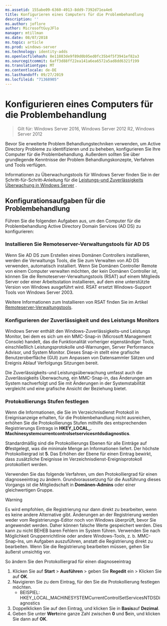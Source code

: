 ```yaml
---
ms.assetid: 155abe09-6360-4913-8dd9-7392d71ea4e6
title: Konfigurieren eines Computers für die Problembehandlung
description: ''
ms.author: joflore
author: MicrosoftGuyJFlo
manager: mtillman
ms.date: 08/07/2018
ms.topic: article
ms.prod: windows-server
ms.technology: identity-adds
ms.openlocfilehash: 8e11883de9f89d0b95ed0fc35b4f5f3941ef82a3
ms.sourcegitcommit: 6aff3d88ff22ea141a6ea6572a5ad8dd6321f199
ms.translationtype: MT
ms.contentlocale: de-DE
ms.lasthandoff: 09/27/2019
ms.locfileid: "71368905"
---
```

# <a name="configuring-a-computer-for-troubleshooting"></a>Konfigurieren eines Computers für die Problembehandlung

>Gilt für: Windows Server 2016, Windows Server 2012 R2, Windows Server 2012

Bevor Sie erweiterte Problem Behandlungstechniken verwenden, um Active Directory Probleme zu identifizieren und zu beheben, konfigurieren Sie Ihre Computer für die Problembehandlung. Außerdem sollten Sie über grundlegende Kenntnisse der Problem Behandlungskonzepte, Verfahren und Tools verfügen.

Informationen zu Überwachungstools für Windows Server finden Sie in der Schritt-für-Schritt-Anleitung für die [Leistungs-und Zuverlässigkeits Überwachung in Windows Server](https://go.microsoft.com/fwlink/?LinkId=123737) .

## <a name="configuration-tasks-for-troubleshooting"></a>Konfigurationsaufgaben für die Problembehandlung

Führen Sie die folgenden Aufgaben aus, um den Computer für die Problembehandlung Active Directory Domain Services (AD DS) zu konfigurieren:

### <a name="install-remote-server-administration-tools-for-ad-ds"></a>Installieren Sie Remoteserver-Verwaltungstools für AD DS

Wenn Sie AD DS zum Erstellen eines Domänen Controllers installieren, werden die Verwaltungs Tools, die Sie zum Verwalten von AD DS verwenden, automatisch installiert. Wenn Sie Domänen Controller Remote von einem Computer verwalten möchten, der kein Domänen Controller ist, können Sie die Remoteserver-Verwaltungstools (RSAT) auf einem Mitglieds Server oder einer Arbeitsstation installieren, auf dem eine unterstützte Version von Windows ausgeführt wird. RSAT ersetzt Windows-Support Tools von Windows Server 2003.

Weitere Informationen zum Installieren von RSAT finden Sie im Artikel [Remoteserver-Verwaltungstools](https://docs.microsoft.com/windows-server/remote/remote-server-administration-tools).

### <a name="configure-reliability-and-performance-monitor"></a>Konfigurieren der Zuverlässigkeit und des Leistungs Monitors

Windows Server enthält den Windows-Zuverlässigkeits-und Leistungs Monitor, bei dem es sich um ein MMC-Snap-in (Microsoft Management Console) handelt, das die Funktionalität vorheriger eigenständiger Tools, einschließlich Leistungsprotokolle und-Warnungen, Server Performance Advisor, und System Monitor. Dieses Snap-in stellt eine grafische Benutzeroberfläche (GUI) zum Anpassen von Datensammler Sätzen und Ereignis Ablauf Verfolgungs Sitzungen bereit.

Die Zuverlässigkeits-und Leistungsüberwachung umfasst auch die Zuverlässigkeits Überwachung, ein MMC-Snap-in, das Änderungen am System nachverfolgt und Sie mit Änderungen in der Systemstabilität vergleicht und eine grafische Ansicht der Beziehung bietet.

### <a name="set-logging-levels"></a>Protokollierungs Stufen festlegen

Wenn die Informationen, die Sie im Verzeichnisdienst Protokoll in Ereignisanzeige erhalten, für die Problembehandlung nicht ausreichen, erhöhen Sie die Protokollierungs Stufen mithilfe des entsprechenden Registrierungs Eintrags in **HKEY_LOCAL_. Machinesystemcurrentcontrolsetservicesntdsdiagnostics**.

Standardmäßig sind die Protokollierungs Ebenen für alle Einträge auf **0**festgelegt, was die minimale Menge an Informationen liefert. Der höchste Protokolliergrad ist **5**. Das Erhöhen der Ebene für einen Eintrag bewirkt, dass zusätzliche Ereignisse im Verzeichnisdienst-Ereignisprotokoll protokolliert werden.

Verwenden Sie das folgende Verfahren, um den Protokolliergrad für einen diagnoseeintrag zu ändern. Grundvoraussetzung für die Ausführung dieses Vorgangs ist die Mitgliedschaft in **Domänen-Admins** oder einer gleichwertigen Gruppe.

> [!WARNING]
> Es wird empfohlen, die Registrierung nur dann direkt zu bearbeiten, wenn es keine andere Alternative gibt. Änderungen an der Registrierung werden weder vom Registrierungs-Editor noch von Windows überprüft, bevor Sie angewendet werden. Daher können falsche Werte gespeichert werden. Dies kann zu nicht BEHEB baren Fehlern im System führen. Verwenden Sie nach Möglichkeit Gruppenrichtlinie oder andere Windows-Tools, z. b. MMC-Snap-Ins, um Aufgaben auszuführen, anstatt die Registrierung direkt zu bearbeiten. Wenn Sie die Registrierung bearbeiten müssen, gehen Sie äußerst umsichtig vor.
>

So ändern Sie den Protokolliergrad für einen diagnoseeintrag

1. Klicken Sie auf **Start** > **Ausführen** > geben Sie **Regedit** ein > Klicken Sie auf **OK**.
2. Navigieren Sie zu dem Eintrag, für den Sie die Protokollierung festlegen möchten.
   * BEISPIEL: HKEY_LOCAL_MACHINESYSTEMCurrentControlSetServicesNTDSDiagnostics
3. Doppelklicken Sie auf den Eintrag, und klicken Sie in **Basis**auf **Dezimal**.
4. Geben Sie unter **Wert**eine ganze Zahl zwischen **0** und **5**ein, und klicken Sie dann auf **OK**.
